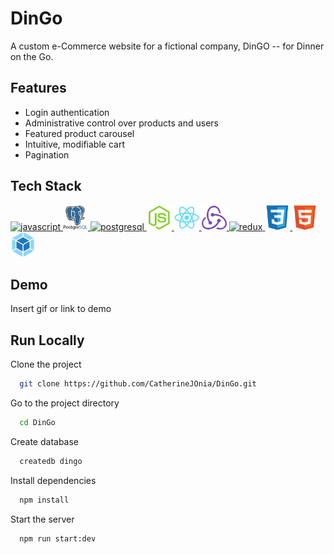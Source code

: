 
# DinGo

A custom e-Commerce website for a fictional company, DinGO -- for Dinner on the Go.  


## Features

- Login authentication
- Administrative control over products and users
- Featured product carousel
- Intuitive, modifiable cart
- Pagination


## Tech Stack

<p> 
<a href="https://developer.mozilla.org/en-US/docs/Web/JavaScript"> 
<img src="https://user-images.githubusercontent.com/48143100/163075516-9b38424a-eec9-411f-8718-6facb953d642.png" alt="javascript" width="40" height="40"/> </a>
<a href="https://www.postgresql.org">
<img src="https://raw.githubusercontent.com/devicons/devicon/master/icons/postgresql/postgresql-original-wordmark.svg" alt="postgresql" width="40" height="40"/>
<a href="https://www.sequelize](https://sequelize.org/">
<img src="https://user-images.githubusercontent.com/48143100/163075611-a24477b9-2c48-462b-9dd5-64ef73f356e3.png" alt="postgresql" width="40" height="40"/>
</a>
<a href="https://nodejs.org"> 
<img src="https://github.com/devicons/devicon/blob/master/icons/nodejs/nodejs-original.svg" alt="nodejs" width="40" height="40"/> 
</a> 
<a href="https://reactjs.org/"> 
<img src="https://github.com/devicons/devicon/blob/master/icons/react/react-original.svg" alt="react" width="40" height="40"/> 
</a>
<a href="https://redux.js.org">
<img src="https://raw.githubusercontent.com/devicons/devicon/master/icons/redux/redux-original.svg" alt="redux" width="40" height="40"/>
</a>
<a href="https://mui.com/">
<img src="https://user-images.githubusercontent.com/48143100/163075600-bcf5197c-33fa-4d61-933f-1eb82cf4807f.png" alt="redux" width="40" height="40"/>
</a>
<a href="https://www.w3schools.com/css/"> 
<img src="https://github.com/devicons/devicon/blob/master/icons/css3/css3-original.svg" alt="css3" width="40" height="40"/> 
</a> 
<a href="https://www.w3.org/html/">
<img src="https://github.com/devicons/devicon/blob/master/icons/html5/html5-original.svg" alt="html5" width="40" height="40"/> 
</a> 
<a href="https://webpack.js.org/">
<img src="https://github.com/devicons/devicon/blob/master/icons/webpack/webpack-original.svg" alt="html5" width="40" height="40"/> 
</a> 
</p>


## Demo

Insert gif or link to demo


## Run Locally

Clone the project

```bash
  git clone https://github.com/CatherineJOnia/DinGo.git
```

Go to the project directory

```bash
  cd DinGo
```

Create database

```bash
  createdb dingo
```

Install dependencies

```bash
  npm install
```

Start the server

```bash
  npm run start:dev
```

